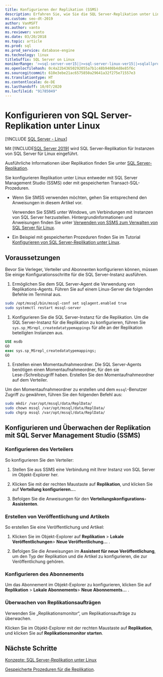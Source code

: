 ```yaml
---
title: Konfigurieren der Replikation (SSMS)
description: Erfahren Sie, wie Sie die SQL Server-Replikation unter Linux konfigurieren. Konfigurieren Sie die Replikation entweder in SQL Server Management Studio (SSMS) oder mit gespeicherten Transact-SQL-Prozeduren.
ms.custom: seo-dt-2019
author: VanMSFT
ms.author: vanto
ms.reviewer: vanto
ms.date: 03/20/2018
ms.topic: article
ms.prod: sql
ms.prod_service: database-engine
ms.technology: linux
titleSuffix: SQL Server on Linux
monikerRange: '>=sql-server-ver15||>=sql-server-linux-ver15||=sqlallproducts-allversions'
ms.openlocfilehash: 0c4a22b43650292055a7b1c48b9408b4d8e85f6c
ms.sourcegitcommit: 610e3ebe21ac6575850a29641a32f275e71557e3
ms.translationtype: HT
ms.contentlocale: de-DE
ms.lasthandoff: 10/07/2020
ms.locfileid: "91785049"
---
```

# <a name="configure-sql-server-replication-on-linux"></a>Konfigurieren von SQL Server-Replikation unter Linux

[!INCLUDE [SQL Server - Linux](../includes/applies-to-version/sql-linux.md)]

Mit [!INCLUDE[SQL Server 2019](../includes/sssqlv15-md.md)] wird SQL Server-Replikation für Instanzen von SQL Server für Linux eingeführt.

Ausführliche Informationen über Replikation finden Sie unter [SQL Server-Replikation](../relational-databases/replication/sql-server-replication.md).

Sie konfigurieren Replikation unter Linux entweder mit SQL Server Management Studio (SSMS) oder mit gespeicherten Transact-SQL-Prozeduren.

* Wenn Sie SMSS verwenden möchten, gehen Sie entsprechend den Anweisungen in diesem Artikel vor.

  Verwenden Sie SSMS unter Windows, um Verbindungen mit Instanzen von SQL Server herzustellen. Hintergrundinformationen und Anweisungen finden Sie unter [Verwenden von SSMS zum Verwalten von SQL Server für Linux](./sql-server-linux-manage-ssms.md).
  
* Ein Beispiel mit gespeicherten Prozeduren finden Sie im Tutorial [Konfigurieren von SQL Server-Replikation unter Linux](sql-server-linux-replication-tutorial-tsql.md).

## <a name="prerequisites"></a>Voraussetzungen

Bevor Sie Verleger, Verteiler und Abonnenten konfigurieren können, müssen Sie einige Konfigurationsschritte für die SQL Server-Instanz ausführen.

1. Ermöglichen Sie dem SQL Server-Agent die Verwendung von Replikations-Agents. Führen Sie auf einem Linux-Server die folgenden Befehle im Terminal aus.

  ```bash
  sudo /opt/mssql/bin/mssql-conf set sqlagent.enabled true
  sudo systemctl restart mssql-server
  ```

1. Konfigurieren Sie die SQL Server-Instanz für die Replikation. Um die SQL Server-Instanz für die Replikation zu konfigurieren, führen Sie `sys.sp_MSrepl_createdatatypemappings` für alle an der Replikation beteiligten Instanzen aus.

  ```sql
  USE msdb
  GO
  exec sys.sp_MSrepl_createdatatypemappings;
  GO
  ```

1. Erstellen einen Momentaufnahmeordner. Die SQL Server-Agents benötigen einen Momentaufnahmeordner, für den sie Lese-/Schreibzugriff haben. Erstellen Sie den Momentaufnahmeordner auf dem Verteiler.

  Um den Momentaufnahmeordner zu erstellen und dem `mssql`-Benutzer Zugriff zu gewähren, führen Sie den folgenden Befehl aus:

  ```bash
  sudo mkdir /var/opt/mssql/data/ReplData/
  sudo chown mssql /var/opt/mssql/data/ReplData/
  sudo chgrp mssql /var/opt/mssql/data/ReplData/
  ```

## <a name="configure-and-monitor-replication-with-sql-server-management-studio-ssms"></a>Konfigurieren und Überwachen der Replikation mit SQL Server Management Studio (SSMS)

### <a name="configure-the-distributor"></a>Konfigurieren des Verteilers
  
So konfigurieren Sie den Verteiler: 

1. Stellen Sie aus SSMS eine Verbindung mit Ihrer Instanz von SQL Server im Objekt-Explorer her.

1. Klicken Sie mit der rechten Maustaste auf **Replikation**, und klicken Sie auf **Verteilung konfigurieren...**.

1. Befolgen Sie die Anweisungen für den **Verteilungskonfigurations-Assistenten**.

### <a name="create-publication-and-articles"></a>Erstellen von Veröffentlichung und Artikeln

So erstellen Sie eine Veröffentlichung und Artikel:

1. Klicken Sie im Objekt-Explorer auf **Replikation** > **Lokale Veröffentlichungen**> **Neue Veröffentlichung...** .

1. Befolgen Sie die Anweisungen im **Assistent für neue Veröffentlichung**, um den Typ der Replikation und die Artikel zu konfigurieren, die zur Veröffentlichung gehören.

### <a name="configure-the-subscription"></a>Konfigurieren des Abonnements

Um das Abonnement im Objekt-Explorer zu konfigurieren, klicken Sie auf **Replikation** > **Lokale Abonnements**> **Neue Abonnements...** .

### <a name="monitor-replication-jobs"></a>Überwachen von Replikationsaufträgen

Verwenden Sie „Replikationsmonitor“, um Replikationsaufträge zu überwachen.

Klicken Sie im Objekt-Explorer mit der rechten Maustaste auf **Replikation**, und klicken Sie auf **Replikationsmonitor starten**.

## <a name="next-steps"></a>Nächste Schritte

[Konzepte: SQL Server-Replikation unter Linux](sql-server-linux-replication.md)

[Gespeicherte Prozeduren für die Replikation](../relational-databases/system-stored-procedures/replication-stored-procedures-transact-sql.md).
